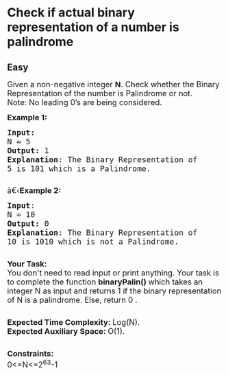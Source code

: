 # Check if actual binary representation of a number is palindrome
## Easy 
<div class="problem-statement">
                <p></p><p><span style="font-size:18px">Given a non-negative integer <strong>N</strong>. Check whether the Binary Representation of the number is Palindrome or not.&nbsp;<br>
Note: No leading 0’s are being considered.</span></p>

<p><span style="font-size:18px"><strong>Example 1:</strong></span></p>

<pre><span style="font-size:18px"><strong>Input:</strong>
N = 5
<strong>Output:</strong> 1
<strong>Explanation</strong>: The Binary Representation of
5 is 101 which is a Palindrome.
</span>
</pre>

<p><span style="font-size:18px">â€‹<strong>Example 2:</strong></span></p>

<pre><span style="font-size:18px"><strong>Input</strong>: 
N = 10
<strong>Output:</strong> 0
<strong>Explanation</strong>: The Binary Representation of
10 is 1010 which is not a Palindrome.</span></pre>

<p><br>
<span style="font-size:18px"><strong>Your Task:</strong><br>
You don't need to read input or print anything. Your task is to complete the function <strong>binaryPalin()&nbsp;</strong>which takes an integer N as input and returns 1 if the binary representation of N is a palindrome. Else, return 0 .</span></p>

<p><br>
<span style="font-size:18px"><strong>Expected Time Complexity:&nbsp;</strong>Log(N).&nbsp;<br>
<strong>Expected Auxiliary Space:&nbsp;</strong>O(1).</span></p>

<p><br>
<span style="font-size:18px"><strong>Constraints:</strong><br>
0&lt;=N&lt;=2<sup>63</sup>-1</span></p>

<p>&nbsp;</p>
 <p></p>
            </div>